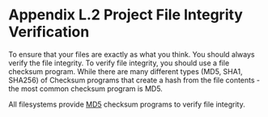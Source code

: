 # Appendix L.2 Project File Integrity Verification
To ensure that your files are exactly as what you think.  You should always verify the file integrity.  To verify file integrity, you should use a file checksum program.  While there are many different types (MD5, SHA1, SHA256) of Checksum programs that create a hash from the file contents - the most common checksum program is MD5.

All filesystems provide [MD5](https://en.wikipedia.org/wiki/MD5) checksum programs to verify file integrity. 